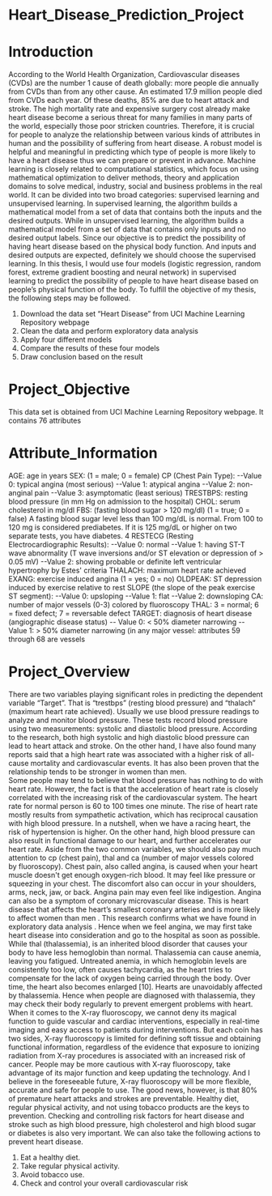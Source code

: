 # Heart_Disease_Prediction_Project
# Introduction 
According to the World Health Organization, Cardiovascular diseases (CVDs) are the number 1 cause of 
death globally: more people die annually from CVDs than from any other cause. An estimated 17.9 
million people died from CVDs each year. Of these deaths, 85% are
due to heart attack and stroke. The high mortality rate and expensive surgery cost already make heart 
disease become a serious threat for many families in many parts of the world, especially those poor stricken countries. Therefore, it is crucial for people to analyze the relationship between various kinds of 
attributes in human and the possibility of suffering from heart disease. A robust model is helpful and 
meaningful in predicting which type of people is more likely to have a heart disease thus we can prepare 
or prevent in advance. 
Machine learning is closely related to computational statistics, which focus on using mathematical 
optimization to deliver methods, theory and application domains to solve medical, industry, social and 
business problems in the real world. It can be divided into two broad categories: supervised learning and 
unsupervised learning. In supervised learning, the algorithm builds a mathematical model from a set of 
data that contains both the inputs and the desired outputs. While in unsupervised learning, the algorithm 
builds a mathematical model from a set of data that contains only inputs and no desired output labels.
Since our objective is to predict the possibility of having heart disease based on the physical body 
function. And inputs and desired outputs are expected, definitely we should choose the supervised 
learning. In this thesis, I would use four models (logistic regression, random forest, extreme gradient 
boosting and neural network) in supervised learning to predict the possibility of people to have heart 
disease based on people’s physical function of the body. 
To fulfill the objective of my thesis, the following steps may be followed. 
1. Download the data set “Heart Disease” from UCI Machine Learning Repository webpage
2. Clean the data and perform exploratory data analysis
3. Apply four different models 
4. Compare the results of these four models
5. Draw conclusion based on the result

# Project_Objective
This data set is obtained from UCI Machine Learning Repository webpage. It contains 76 attributes 
# Attribute_Information
AGE: age in years
SEX: (1 = male; 0 = female)
CP (Chest Pain Type): 
--Value 0: typical angina (most serious)
--Value 1: atypical angina
--Value 2: non-anginal pain
--Value 3: asymptomatic (least serious)
TRESTBPS: resting blood pressure (in mm Hg on admission to the hospital)
CHOL: serum cholesterol in mg/dl
FBS: (fasting blood sugar > 120 mg/dl) (1 = true; 0 = false)
A fasting blood sugar level less than 100 mg/dL is normal. From 100 to 120 mg is considered 
prediabetes. If it is 125 mg/dL or higher on two separate tests, you have diabetes.
4
RESTECG (Resting Electrocardiographic Results):
--Value 0: normal
--Value 1: having ST-T wave abnormality (T wave inversions and/or ST elevation or depression of > 
0.05 mV)
--Value 2: showing probable or definite left ventricular hypertrophy by Estes' criteria
THALACH: maximum heart rate achieved
EXANG: exercise induced angina (1 = yes; 0 = no)
OLDPEAK: ST depression induced by exercise relative to rest
SLOPE (the slope of the peak exercise ST segment):
--Value 0: upsloping
--Value 1: flat
--Value 2: downsloping
CA: number of major vessels (0-3) colored by fluoroscopy
THAL: 3 = normal; 6 = fixed defect; 7 = reversable defect
TARGET: diagnosis of heart disease (angiographic disease status)
-- Value 0: < 50% diameter narrowing
-- Value 1: > 50% diameter narrowing
(in any major vessel: attributes 59 through 68 are vessels


# Project_Overview
There are two variables playing significant roles in predicting the dependent variable “Target”. That is 
“trestbps” (resting blood pressure) and “thalach” (maximum heart rate achieved).
Usually we use blood pressure readings to analyze and monitor blood pressure. These tests record blood 
pressure using two measurements: systolic and diastolic blood pressure. According to the research, both 
high systolic and high diastolic blood pressure can lead to heart attack and stroke.
On the other hand, I have also found many reports said that a high heart rate was associated with a 
higher risk of all-cause mortality and cardiovascular events. It has also been proven that the relationship 
tends to be stronger in women than men.  
Some people may tend to believe that blood pressure has nothing to do with heart rate. However, the fact 
is that the acceleration of heart rate is closely correlated with the increasing risk of the cardiovascular 
system. The heart rate for normal person is 60 to 100 times one minute. The rise of heart rate mostly 
results from sympathetic activation, which has reciprocal causation with high blood pressure. In a 
nutshell, when we have a racing heart, the risk of hypertension is higher. On the other hand, high blood 
pressure can also result in functional damage to our heart, and further accelerates our heart rate. 
Aside from the two common variables, we should also pay much attention to cp (chest pain), thal and ca
(number of major vessels colored by fluoroscopy). 
Chest pain, also called angina, is caused when your heart muscle doesn't get enough oxygen-rich blood. 
It may feel like pressure or squeezing in your chest. The discomfort also can occur in your shoulders, 
arms, neck, jaw, or back. Angina pain may even feel like indigestion. Angina can also be a symptom of 
coronary microvascular disease. This is heart disease that affects the heart’s smallest coronary arteries 
and is more likely to affect women than men . This research confirms what we have found in 
exploratory data analysis . Hence when we feel angina, we may first take heart disease into 
consideration and go to the hospital as soon as possible.
While thal (thalassemia), is an inherited blood disorder that causes your body to have less hemoglobin 
than normal. Thalassemia can cause anemia, leaving you fatigued. Untreated anemia, in which 
hemoglobin levels are consistently too low, often causes tachycardia, as the heart tries to compensate for 
the lack of oxygen being carried through the body. Over time, the heart also becomes enlarged [10]. 
Hearts are unavoidably affected by thalassemia. Hence when people are diagnosed with thalassemia, 
they may check their body regularly to prevent emergent problems with heart. 
When it comes to the X-ray fluoroscopy, we cannot deny its magical function to guide vascular and 
cardiac interventions, especially in real-time imaging and easy access to patients during interventions. 
But each coin has two sides, X-ray fluoroscopy is limited for defining soft tissue and obtaining 
functional information, regardless of the evidence that exposure to ionizing radiation from X-ray 
procedures is associated with an increased risk of cancer. People may be more cautious with X-ray 
fluoroscopy, take advantage of its major function and keep updating the technology. And I believe in the 
foreseeable future, X-ray fluoroscopy will be more flexible, accurate and safe for people to use.
The good news, however, is that 80% of premature heart attacks and strokes are preventable. Healthy 
diet, regular physical activity, and not using tobacco products are the keys to prevention. Checking and 
controlling risk factors for heart disease and stroke such as high blood pressure, high cholesterol and 
high blood sugar or diabetes is also very important.
We can also take the following actions to prevent heart disease. 
1. Eat a healthy diet.
2. Take regular physical activity.
3. Avoid tobacco use.
4. Check and control your overall cardiovascular risk
